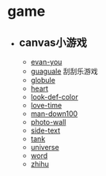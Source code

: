 # game
- ## canvas小游戏
    - [evan-you](https://calamus0427.github.io/calamus_game/canvas/evan-you)
    - [guaguale](https://calamus0427.github.io/calamus_game/canvas/guaguale/demo1/)
        刮刮乐游戏
    - [globule](https://calamus0427.github.io/calamus_game/canvas/globule)
    - [heart](https://calamus0427.github.io/calamus_game/canvas/heart)
    - [look-def-color](https://calamus0427.github.io/calamus_game/canvas/look-def-color)
    - [love-time](https://calamus0427.github.io/calamus_game/canvas/love-time)
    - [man-down100](https://calamus0427.github.io/calamus_game/canvas/man-down100)
    - [photo-wall](https://calamus0427.github.io/calamus_game/canvas/photo-wall)
    - [side-text](https://calamus0427.github.io/calamus_game/canvas/side-text)
    - [tank](https://calamus0427.github.io/calamus_game/canvas/tank)
    - [universe](https://calamus0427.github.io/calamus_game/canvas/universe)
    - [word](https://calamus0427.github.io/calamus_game/canvas/word)
    - [zhihu](https://calamus0427.github.io/calamus_game/canvas/zhihu)